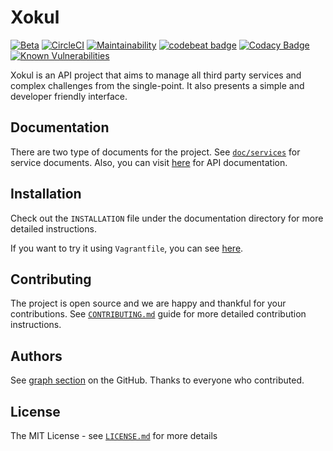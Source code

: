 Xokul
=====

[![Beta](https://assets.omu.sh/badge/beta.svg)](https://baum.omu.edu.tr "BAUM
Beta")
[![CircleCI](https://circleci.com/gh/omu/xokul/tree/master.svg?style=svg&circle-token=35d56d8f2a30dabd31232fa0426841724b2e5789)](https://circleci.com/gh/omu/xokul/tree/master)
[![Maintainability](https://api.codeclimate.com/v1/badges/785660f1b6ca3bad39a1/maintainability)](https://codeclimate.com/github/omu/xokul/maintainability)
[![codebeat badge](https://codebeat.co/badges/dffc6b34-490f-43d8-acb4-286f40a45577)](https://codebeat.co/projects/github-com-omu-xokul-master)
[![Codacy Badge](https://api.codacy.com/project/badge/Grade/78a4546a94e74da4910e480a105227d6)](https://www.codacy.com/app/huseyin/xokul?utm_source=github.com&amp;utm_medium=referral&amp;utm_content=omu/xokul&amp;utm_campaign=Badge_Grade)
[![Known Vulnerabilities](https://snyk.io/test/github/omu/xokul/badge.svg)](https://snyk.io/test/github/omu/xokul)

Xokul is an API project that aims to manage all third party services and complex challenges from the single-point. It also presents a simple and developer friendly interface.

Documentation
-------------

There are two type of documents for the project. See [`doc/services`](/doc/services) for service documents. Also, you can visit [here](https://developer.omu.edu.tr) for API documentation.

Installation
------------

Check out the `INSTALLATION` file under the documentation directory for more detailed instructions.

If you want to try it using `Vagrantfile`, you can see [here](https://www.vagrantup.com/intro/index.html).

Contributing
-------------

The project is open source and we are happy and thankful for your contributions. See [`CONTRIBUTING.md`](/CONTRIBUTING.md) guide for more detailed contribution instructions.

Authors
-------

See [graph section](/graphs/contributors) on the GitHub. Thanks to everyone who contributed.

License
-------

The MIT License - see [`LICENSE.md`](/LICENSE) for more details